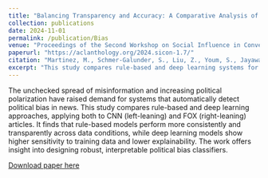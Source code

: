 ```yaml
---
title: "Balancing Transparency and Accuracy: A Comparative Analysis of Rule-Based and Deep Learning Models in Political Bias Classification"
collection: publications
date: 2024-11-01
permalink: /publication/Bias
venue: "Proceedings of the Second Workshop on Social Influence in Conversations (SICon 2024)"
paperurl: "https://aclanthology.org/2024.sicon-1.7/"
citation: "Martinez, M., Schmer-Galunder, S., Liu, Z., Youm, S., Jayawaeera, C., & Dorr, B. (2024). Balancing Transparency and Accuracy: A Comparative Analysis of Rule-Based and Deep Learning Models in Political Bias Classification. In SICon 2024, pp. 102–115."
excerpt: "This study compares rule-based and deep learning systems for classifying political bias in news, examining their transparency, accuracy, and robustness to unseen data."
---
```


The unchecked spread of misinformation and increasing political polarization have raised demand for systems that automatically detect political bias in news. This study compares rule-based and deep learning approaches, applying both to CNN (left-leaning) and FOX (right-leaning) articles. It finds that rule-based models perform more consistently and transparently across data conditions, while deep learning models show higher sensitivity to training data and lower explainability. The work offers insight into designing robust, interpretable political bias classifiers.

[Download paper here](https://aclanthology.org/2024.sicon-1.7/)
